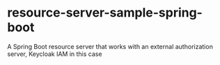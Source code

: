 # resource-server-sample-spring-boot
A Spring Boot resource server that works with an external authorization server, Keycloak IAM in this case
